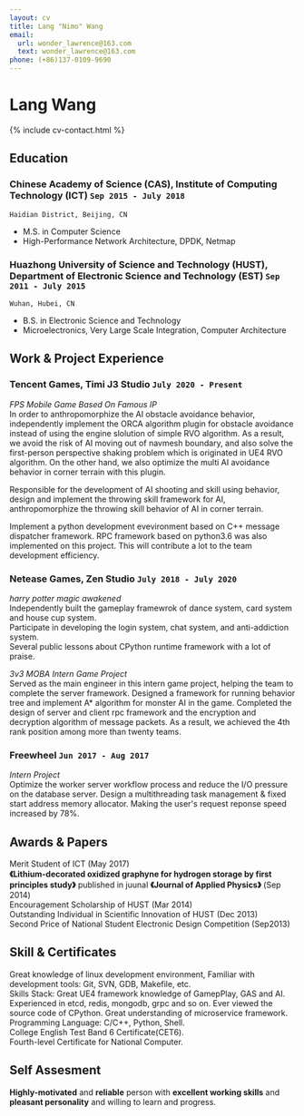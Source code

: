 ```yaml
---
layout: cv
title: Lang "Nimo" Wang
email:
  url: wonder_lawrence@163.com
  text: wonder_lawrence@163.com
phone: (+86)137-0109-9690
---
```


# Lang **Wang**

<!--
include contact information from the front matter
Supported arguments:
    - homepage: url, text
    - phone
    - email
-->

{% include cv-contact.html %}

## Education

### **Chinese Academy of Science (CAS), Institute of Computing Technology (ICT)** `Sep 2015 - July 2018`

```
Haidian District, Beijing, CN
```

- M.S. in Computer Science
- High-Performance Network Architecture, DPDK, Netmap

### **Huazhong University of Science and Technology (HUST), Department of Electronic Science and Technology (EST)** `Sep 2011 - July 2015`

```
Wuhan, Hubei, CN
```

- B.S. in Electronic Science and Technology
- Microelectronics, Very Large Scale Integration, Computer Architecture

## Work & Project Experience

### **Tencent Games, Timi J3 Studio** `July 2020 - Present`

_FPS Mobile Game Based On Famous IP_<br>
In order to anthropomorphize the AI obstacle avoidance behavior, independently implement the ORCA algorithm plugin for obstacle avoidance instead of using the engine slolution of simple RVO algorithm. As a result, we avoid the risk of AI moving out of navmesh boundary, and also solve the first-person perspective shaking problem which is originated in UE4 RVO algorithm. On the other hand, we also optimize the multi AI avoidance behavior in corner terrain with this plugin.<br>

Responsible for the development of AI shooting and skill using behavior, design and implement the throwing skill framework for AI, anthropomorphize the throwing skill behavior of AI in corner terrain.<br>

Implement a python development evevironment based on C++ message dispatcher framework. RPC framework based on python3.6 was also implemented on this project. This will contribute a lot to the team development efficiency.<br>

### **Netease Games, Zen Studio** `July 2018 - July 2020`

_harry potter magic awakened_<br>
Independently built the gameplay framewrok of dance system, card system and house cup system.<br>
Participate in developing the login system, chat system, and anti-addiction system.<br>
Several public lessons about CPython runtime framework with a lot of praise.<br>

_3v3 MOBA Intern Game Project_<br>
Served as the main engineer in this intern game project, helping the team to complete the server framework. Designed a framework for running behavior tree and implement A* algorithm for monster AI in the game. Completed the design of server and client rpc framework and the encryption and decryption algorithm of message packets. As a result, we achieved the 4th rank position among more than twenty teams.<br>

### **Freewheel** `Jun 2017 - Aug 2017`

_Intern Project_<br>
Optimize the worker server workflow process and reduce the I/O pressure on the database server. Design a multithreading task management & fixed start address memory allocator. Making the user's request reponse speed increased by 78%.<br>


## Awards & Papers

Merit Student of ICT    (May 2017)<br>
**《Lithium-decorated oxidized graphyne for hydrogen storage by first principles study》** published in juunal **《Journal of Applied Physics》**     (Sep 2014)<br>
Encouragement Scholarship of HUST    (Mar 2014)<br>
Outstanding Individual in Scientific Innovation of HUST    (Dec 2013)<br>
Second Price of National Student Electronic Design Competition    (Sep2013)<br>


## Skill & Certificates

Great knowledge of linux development environment, Familiar with development tools: Git, SVN, GDB, Makefile, etc.<br>
Skills Stack: Great UE4 framework knowledge of GamepPlay, GAS and AI. Experienced in etcd, redis, mongodb, grpc and so on. Ever viewed the source code of CPython. Great understanding of microservice framework.<br>
Programming Language: C/C++, Python, Shell.<br>
College English Test Band 6 Certificate(CET6).<br>
Fourth-level Certificate for National Computer.<br>


## Self Assesment

**Highly-motivated** and **reliable** person with **excellent working skills** and **pleasant personality** and willing to learn and progress.

<!-- ### Footer

Last updated: May 2022 -->
